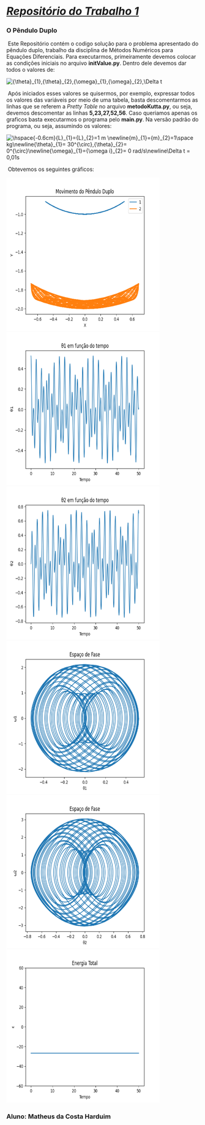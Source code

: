 # <u>***Repositório do Trabalho 1***</u>

### O Pêndulo Duplo

​	Este Repositório contém o codigo solução para o problema apresentado do pêndulo duplo, trabalho da disciplina de Métodos Numéricos para Equações Diferenciais. Para executarmos, primeiramente devemos colocar as condições iniciais no arquivo **initValue.py**. Dentro dele devemos dar todos o valores de:

<img src="https://latex.codecogs.com/svg.image?{\theta}_{1},{\theta}_{2},{\omega}_{1},{\omega}_{2},\Delta&space;t" title="{\theta}_{1},{\theta}_{2},{\omega}_{1},{\omega}_{2},\Delta t" />

​	Após iniciados esses valores se quisermos, por exemplo, expressar todos os valores das variáveis por meio de uma tabela, basta descomentarmos as linhas que se referem a *Pretty Table* no arquivo **metodoKutta.py**, ou seja, devemos descomentar as linhas **5,23,27,52,56**. Caso queriamos apenas os graficos basta executarmos o programa pelo **main.py**.  Na versão padrão do programa, ou seja, assumindo os valores:

<img src="https://latex.codecogs.com/svg.image?\hspace{-0.6cm}{L}_{1}={L}_{2}=1&space;m&space;\newline{m}_{1}={m}_{2}=1\space&space;kg\newline{\theta}_{1}=&space;30^{\circ},{\theta}_{2}=&space;0^{\circ}\newline{\omega}_{1}={\omega&space;i}_{2}=&space;0&space;rad/s\newline\Delta&space;t&space;=&space;0,01s" title="\hspace{-0.6cm}{L}_{1}={L}_{2}=1 m \newline{m}_{1}={m}_{2}=1\space kg\newline{\theta}_{1}= 30^{\circ},{\theta}_{2}= 0^{\circ}\newline{\omega}_{1}={\omega i}_{2}= 0 rad/s\newline\Delta t = 0,01s" />

​	Obtevemos os seguintes gráficos:
<div>
  <img src="https://raw.githubusercontent.com/harduim300/pendulo-duplo-trabalho1/main/img/Figure_1.png" width="400px" height="400px" alt="Figura1"/>
  <img src="https://raw.githubusercontent.com/harduim300/pendulo-duplo-trabalho1/main/img/Figure_2.png" width="400px" height="400px" alt="Figura2"/>
</div>
<div>
  <img src="https://raw.githubusercontent.com/harduim300/pendulo-duplo-trabalho1/main/img/Figure_3.png" width="400px" height="400px" alt="Figura3"/>
  <img src="https://raw.githubusercontent.com/harduim300/pendulo-duplo-trabalho1/main/img/Figure_4.png" width="400px" height="400px" alt="Figura4"/>
</div>
<div>
  <img src="https://raw.githubusercontent.com/harduim300/pendulo-duplo-trabalho1/main/img/Figure_5.png" width="400px" height="400px" alt="Figura5"/>
  <img src="https://raw.githubusercontent.com/harduim300/pendulo-duplo-trabalho1/main/img/Figure_6.png" width="400px" height="400px" alt="Figura6"/>
</div>

### Aluno: Matheus da Costa Harduim
